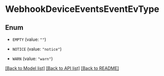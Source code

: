 # WebhookDeviceEventsEventEvType

## Enum


* `EMPTY` (value: `""`)

* `NOTICE` (value: `"notice"`)

* `WARN` (value: `"warn"`)


[[Back to Model list]](../README.md#documentation-for-models) [[Back to API list]](../README.md#documentation-for-api-endpoints) [[Back to README]](../README.md)


